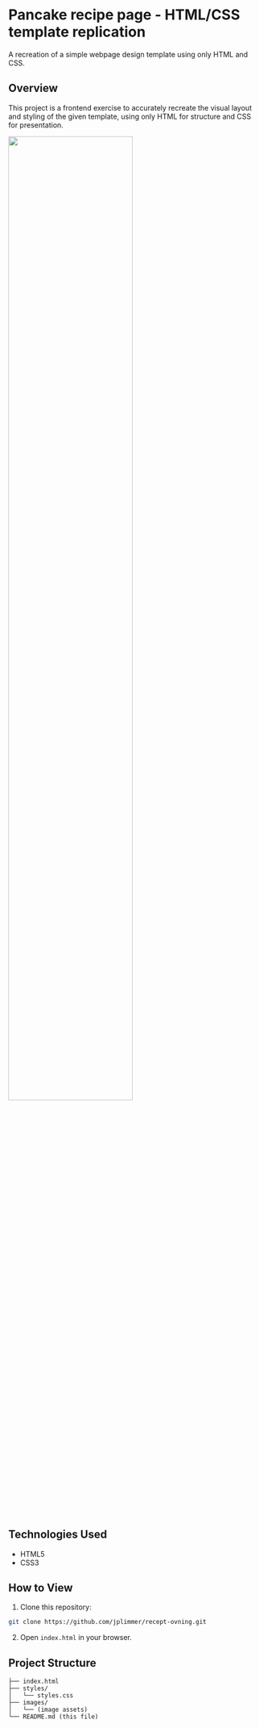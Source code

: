 # Pancake recipe page - HTML/CSS template replication

A recreation of a simple webpage design template using only HTML and CSS.

## Overview
This project is a frontend exercise to accurately recreate the visual layout and styling of the given template, using only HTML for structure and CSS for presentation.

<img src="images/template.png" width="70%">

## Technologies Used

* HTML5
* CSS3

## How to View

1. Clone this repository:
```bash
git clone https://github.com/jplimmer/recept-ovning.git
```

2. Open `index.html` in your browser.

## Project Structure
```
├── index.html
├── styles/
│   └── styles.css
├── images/
│   └── (image assets)
└── README.md (this file)
```